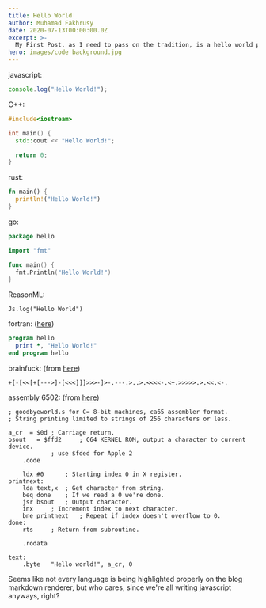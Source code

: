 ```yaml
---
title: Hello World
author: Muhamad Fakhrusy
date: 2020-07-13T00:00:00.0Z
excerpt: >-
  My First Post, as I need to pass on the tradition, is a hello world post.
hero: images/code background.jpg
---
```

javascript:

```javascript
console.log("Hello World!");
```

C++:

```cpp
#include<iostream>

int main() {
  std::cout << "Hello World!";

  return 0;
}
```

rust:

```rust
fn main() {
  println!("Hello World!")
}
```

go:
```go
package hello

import "fmt"

func main() {
  fmt.Println("Hello World!")
}
```

ReasonML:

```reason
Js.log("Hello World")
```

fortran: ([here](https://en.wikibooks.org/wiki/Fortran/Hello_world))

```fortran
program hello
  print *, "Hello World!"
end program hello

```

brainfuck: (from [here](https://esolangs.org/wiki/Hello_world_program_in_esoteric_languages))

```brainfuck
+[-[<<[+[--->]-[<<<]]]>>>-]>-.---.>..>.<<<<-.<+.>>>>>.>.<<.<-.
```

assembly 6502: (from [here](https://rosettacode.org/wiki/Hello_world/Text#6502_Assembly))

```asm6502
; goodbyeworld.s for C= 8-bit machines, ca65 assembler format.
; String printing limited to strings of 256 characters or less.
 
a_cr  = $0d ; Carriage return.
bsout	= $ffd2		; C64 KERNEL ROM, output a character to current device.
			; use $fded for Apple 2
	.code
 
	ldx #0		; Starting index 0 in X register.
printnext:
	lda text,x	; Get character from string.
	beq done	; If we read a 0 we're done.
	jsr bsout	; Output character. 
	inx		; Increment index to next character.
	bne printnext	; Repeat if index doesn't overflow to 0.
done:
	rts		; Return from subroutine.
 
	.rodata
 
text:
	.byte	"Hello world!", a_cr, 0
```

Seems like not every language is being highlighted properly on the blog markdown renderer, but who cares, since we're all writing javascript anyways, right?